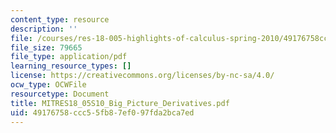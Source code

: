 ```yaml
---
content_type: resource
description: ''
file: /courses/res-18-005-highlights-of-calculus-spring-2010/49176758ccc55fb87ef097fda2bca7ed_MITRES18_05S10_Big_Picture_Derivatives.pdf
file_size: 79665
file_type: application/pdf
learning_resource_types: []
license: https://creativecommons.org/licenses/by-nc-sa/4.0/
ocw_type: OCWFile
resourcetype: Document
title: MITRES18_05S10_Big_Picture_Derivatives.pdf
uid: 49176758-ccc5-5fb8-7ef0-97fda2bca7ed
---
```

